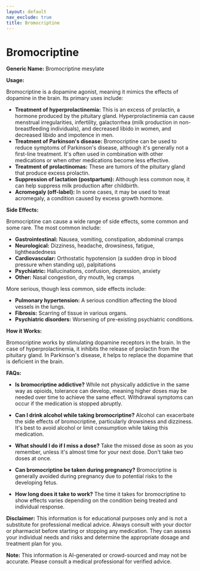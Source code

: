 ```yaml
---
layout: default
nav_exclude: true
title: Bromocriptine
---
```


# Bromocriptine

**Generic Name:** Bromocriptine mesylate

**Usage:**

Bromocriptine is a dopamine agonist, meaning it mimics the effects of dopamine in the brain.  Its primary uses include:

* **Treatment of hyperprolactinemia:** This is an excess of prolactin, a hormone produced by the pituitary gland.  Hyperprolactinemia can cause menstrual irregularities, infertility, galactorrhea (milk production in non-breastfeeding individuals), and decreased libido in women, and decreased libido and impotence in men.
* **Treatment of Parkinson's disease:** Bromocriptine can be used to reduce symptoms of Parkinson's disease, although it's generally not a first-line treatment. It's often used in combination with other medications or when other medications become less effective.
* **Treatment of prolactinomas:** These are tumors of the pituitary gland that produce excess prolactin.
* **Suppression of lactation (postpartum):** Although less common now, it can help suppress milk production after childbirth.
* **Acromegaly (off-label):** In some cases, it may be used to treat acromegaly, a condition caused by excess growth hormone.


**Side Effects:**

Bromocriptine can cause a wide range of side effects, some common and some rare.  The most common include:

* **Gastrointestinal:** Nausea, vomiting, constipation, abdominal cramps
* **Neurological:** Dizziness, headache, drowsiness, fatigue, lightheadedness
* **Cardiovascular:** Orthostatic hypotension (a sudden drop in blood pressure when standing up), palpitations
* **Psychiatric:** Hallucinations, confusion, depression, anxiety
* **Other:** Nasal congestion, dry mouth, leg cramps


More serious, though less common, side effects include:

* **Pulmonary hypertension:**  A serious condition affecting the blood vessels in the lungs.
* **Fibrosis:** Scarring of tissue in various organs.
* **Psychiatric disorders:** Worsening of pre-existing psychiatric conditions.


**How it Works:**

Bromocriptine works by stimulating dopamine receptors in the brain.  In the case of hyperprolactinemia, it inhibits the release of prolactin from the pituitary gland.  In Parkinson's disease, it helps to replace the dopamine that is deficient in the brain.


**FAQs:**

* **Is bromocriptine addictive?**  While not physically addictive in the same way as opioids, tolerance can develop, meaning higher doses may be needed over time to achieve the same effect.  Withdrawal symptoms can occur if the medication is stopped abruptly.

* **Can I drink alcohol while taking bromocriptine?**  Alcohol can exacerbate the side effects of bromocriptine, particularly drowsiness and dizziness.  It's best to avoid alcohol or limit consumption while taking this medication.

* **What should I do if I miss a dose?**  Take the missed dose as soon as you remember, unless it's almost time for your next dose.  Don't take two doses at once.

* **Can bromocriptine be taken during pregnancy?**  Bromocriptine is generally avoided during pregnancy due to potential risks to the developing fetus.

* **How long does it take to work?** The time it takes for bromocriptine to show effects varies depending on the condition being treated and individual response.

**Disclaimer:** This information is for educational purposes only and is not a substitute for professional medical advice.  Always consult with your doctor or pharmacist before starting or stopping any medication.  They can assess your individual needs and risks and determine the appropriate dosage and treatment plan for you.


**Note:** This information is AI-generated or crowd-sourced and may not be accurate. Please consult a medical professional for verified advice.